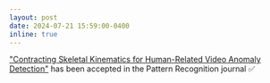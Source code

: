 ```yaml
---
layout: post
date: 2024-07-21 15:59:00-0400
inline: true
---
```


<a href='https://arxiv.org/abs/2301.09489'>"Contracting Skeletal Kinematics for Human-Related Video Anomaly Detection"</a> has been accepted in the Pattern Recognition journal ✅